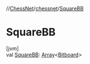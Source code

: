 //[ChessNet](../../index.md)/[chessnet](index.md)/[SquareBB](-square-b-b.md)

# SquareBB

[jvm]\
val [SquareBB](-square-b-b.md): [Array](https://kotlinlang.org/api/latest/jvm/stdlib/kotlin/-array/index.html)&lt;[Bitboard](index.md#610777926%2FClasslikes%2F-1216412040)&gt;
